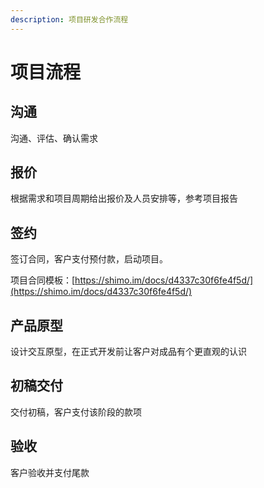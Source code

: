 ```yaml
---
description: 项目研发合作流程
---
```


# 项目流程

## 沟通

沟通、评估、确认需求

## 报价

根据需求和项目周期给出报价及人员安排等，参考项目报告

## 签约

签订合同，客户支付预付款，启动项目。

项目合同模板：[https://shimo.im/docs/d4337c30f6fe4f5d/](https://shimo.im/docs/d4337c30f6fe4f5d/) 

## 产品原型

设计交互原型，在正式开发前让客户对成品有个更直观的认识

## 初稿交付

交付初稿，客户支付该阶段的款项

## 验收

客户验收并支付尾款



